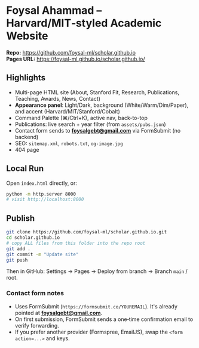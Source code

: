# Foysal Ahammad – Harvard/MIT‑styled Academic Website

**Repo:** https://github.com/foysal-ml/scholar.github.io  
**Pages URL:** https://foysal-ml.github.io/scholar.github.io/

## Highlights
- Multi-page HTML site (About, Stanford Fit, Research, Publications, Teaching, Awards, News, Contact)
- **Appearance panel**: Light/Dark, background (White/Warm/Dim/Paper), and accent (Harvard/MIT/Stanford/Cobalt)
- Command Palette (⌘/Ctrl+K), active nav, back-to-top
- Publications: live search + year filter (from `assets/pubs.json`)
- Contact form sends to **foysalgebt@gmail.com** via FormSubmit (no backend)
- SEO: `sitemap.xml`, `robots.txt`, `og-image.jpg`
- 404 page

## Local Run
Open `index.html` directly, or:
```bash
python -m http.server 8000
# visit http://localhost:8000
```

## Publish
```bash
git clone https://github.com/foysal-ml/scholar.github.io.git
cd scholar.github.io
# copy ALL files from this folder into the repo root
git add .
git commit -m "Update site"
git push
```
Then in GitHub: Settings → Pages → Deploy from branch → Branch `main` / root.

### Contact form notes
- Uses FormSubmit (`https://formsubmit.co/YOUREMAIL`). It's already pointed at **foysalgebt@gmail.com**.
- On first submission, FormSubmit sends a one‑time confirmation email to verify forwarding.
- If you prefer another provider (Formspree, EmailJS), swap the `<form action=...>` and keys.
